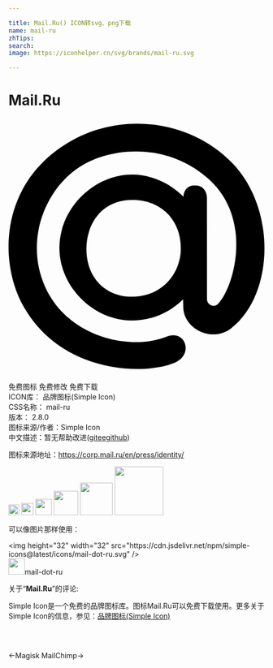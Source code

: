 ```yaml
---

title: Mail.Ru() ICON转svg、png下载
name: mail-ru
zhTips: 
search: 
image: https://iconhelper.cn/svg/brands/mail-ru.svg

---
```


# Mail.Ru  <small style="font-size: 60%;font-weight: 100"></small>

<div id="svg" class="svg-wrap">
<svg role="img" viewBox="0 0 24 24" xmlns="http://www.w3.org/2000/svg"><title>Mail.Ru icon</title><path d="M11.585 5.267c1.834 0 3.558.811 4.824 2.08v.004c0-.609.41-1.068.979-1.068h.145c.891 0 1.073.842 1.073 1.109l.005 9.475c-.063.621.64.941 1.029.543 1.521-1.564 3.342-8.038-.946-11.79-3.996-3.497-9.357-2.921-12.209-.955-3.031 2.091-4.971 6.718-3.086 11.064 2.054 4.74 7.931 6.152 11.424 4.744 1.769-.715 2.586 1.676.749 2.457-2.776 1.184-10.502 1.064-14.11-5.188C-.977 13.521-.847 6.093 5.62 2.245 10.567-.698 17.09.117 21.022 4.224c4.111 4.294 3.872 12.334-.139 15.461-1.816 1.42-4.516.037-4.498-2.031l-.019-.678c-1.265 1.256-2.948 1.988-4.782 1.988-3.625 0-6.813-3.189-6.813-6.812 0-3.659 3.189-6.885 6.814-6.885zm4.561 6.623c-.137-2.653-2.106-4.249-4.484-4.249h-.09c-2.745 0-4.268 2.159-4.268 4.61 0 2.747 1.842 4.481 4.256 4.481 2.693 0 4.464-1.973 4.592-4.306l-.006-.536z"/></svg>
</div>
<detail full-name='mail-ru'></detail>

<div class="detail-page">
<p>
<span><span class="badge-success badge">免费图标</span> <span class="badge-success badge">免费修改</span>  <span class="badge-success badge">免费下载</span> </span>
<br/>
<span>
ICON库：
<span class="badge-secondary badge">品牌图标(Simple Icon)</span> 
</span>
<br/>
<span>
CSS名称：
<span class="badge-secondary badge">mail-ru</span> 
</span>

<br/>
<span>
版本：
<span class="badge-secondary badge">2.8.0</span> 
</span>
<br/>
<span>图标来源/作者：<span class="badge-light badge">Simple Icon</span></span> 
<br/>
<span class="zh-detail">中文描述：暂无<span class="help-link"><span>帮助改进</span>(<a href="https://gitee.com/liuwave/icon-helper/edit/master/json/brands/mail-ru.json" target="_blank" rel="noopener noreferrer">gitee</a><a href="https://github.com/liuwave/icon-helper/edit/master/json/brands/mail-ru.json" target="_blank" rel="noopener noreferrer">github</a></span>)</span><br/>
</p>
</div><div class="description description alert alert-light"><p>图标来源地址：<a href="https://corp.mail.ru/en/press/identity/" target="_blank" rel="noopener noreferrer">https://corp.mail.ru/en/press/identity/</a></p></div>
<div class="alert alert-dark">
<img height="21" width="21" src="https://cdn.jsdelivr.net/npm/simple-icons@latest/icons/mail-dot-ru.svg" />
<img height="24" width="24" src="https://cdn.jsdelivr.net/npm/simple-icons@latest/icons/mail-dot-ru.svg" />
<img height="32" width="32" src="https://cdn.jsdelivr.net/npm/simple-icons@latest/icons/mail-dot-ru.svg" />
<img height="48" width="48" src="https://cdn.jsdelivr.net/npm/simple-icons@latest/icons/mail-dot-ru.svg" />
<img height="64" width="64" src="https://cdn.jsdelivr.net/npm/simple-icons@latest/icons/mail-dot-ru.svg" />
<img height="96" width="96" src="https://cdn.jsdelivr.net/npm/simple-icons@latest/icons/mail-dot-ru.svg" />

</div>
<div>
  <p>可以像图片那样使用：    
  </p>
  <div class="alert alert-primary" style="font-size: 14px">
    &lt;img height="32" width="32" src="https://cdn.jsdelivr.net/npm/simple-icons@latest/icons/mail-dot-ru.svg" /&gt;
    <copy-btn content='<img height="32" width="32" src="https://cdn.jsdelivr.net/npm/simple-icons@latest/icons/mail-dot-ru.svg" />'></copy-btn>
  </div>
  <div class="alert alert-secondary">
    <img height="32" width="32" src="https://cdn.jsdelivr.net/npm/simple-icons@latest/icons/mail-dot-ru.svg" />mail-dot-ru
    <copy-btn content="mail-dot-ru" btn-title="复制图标名称"></copy-btn>
  </div>
</div>
<div class="icon-detail__container">
<p>关于“<b>Mail.Ru</b>”的评论:</p>
</div>
<Vssue title="关于“Mail.Ru”的评论" />
<div><p>Simple Icon是一个免费的品牌图标库。图标Mail.Ru可以免费下载使用。更多关于  Simple Icon的信息，参见：<a target="_blank" href="https://iconhelper.cn/brands.html">品牌图标(Simple Icon)</a>
</p></div>


<div style="padding:2rem 0 " class="page-nav"><p class="inner"><span class="prev">←<router-link to="/icon/magisk.html">Magisk</router-link></span> <span class="next"><router-link to="/icon/mailchimp.html">MailChimp</router-link>→</span></p></div>
